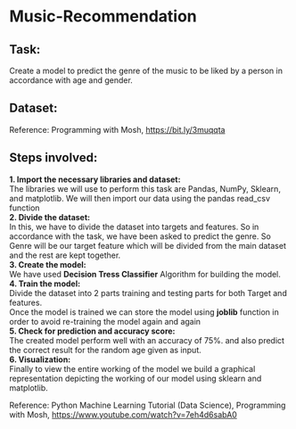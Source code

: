 # Music-Recommendation

## Task:
Create a model to predict the genre of the music to be liked by a person in accordance with age and gender.</br>

## Dataset:
Reference: Programming with Mosh,  https://bit.ly/3muqqta

## Steps involved:
<b>1. Import the necessary libraries and dataset:</b></br>
The libraries we will use to perform this task are Pandas, NumPy, Sklearn, and matplotlib. We will then import our data using the pandas read_csv function</br>
<b>2. Divide the dataset:</b></br>
In this, we have to divide the dataset into targets and features. So in accordance with the task, we have been asked to predict the genre. So Genre will be our target feature which will be divided from the main dataset and the rest are kept together.</br>
<b>3. Create the model:</b> </br>
We have used <b>Decision Tress Classifier</b> Algorithm for building the model.</br>
<b>4. Train the model:</b></br>
Divide the dataset into 2 parts training and testing parts for both Target and features.</br> 
Once the model is trained we can store the model using <b>joblib</b> function in order to avoid re-training the model again and again</br>
<b>5. Check for prediction and accuracy score:</b></br>
The created model perform well with an accuracy of 75%. and also predict the correct result for the random age given as input.</br>
<b>6. Visualization:</b></br>
Finally to view the entire working of the model we build a graphical representation depicting the working of our model using sklearn and matplotlib.</br>



Reference: Python Machine Learning Tutorial (Data Science), Programming with Mosh, https://www.youtube.com/watch?v=7eh4d6sabA0
